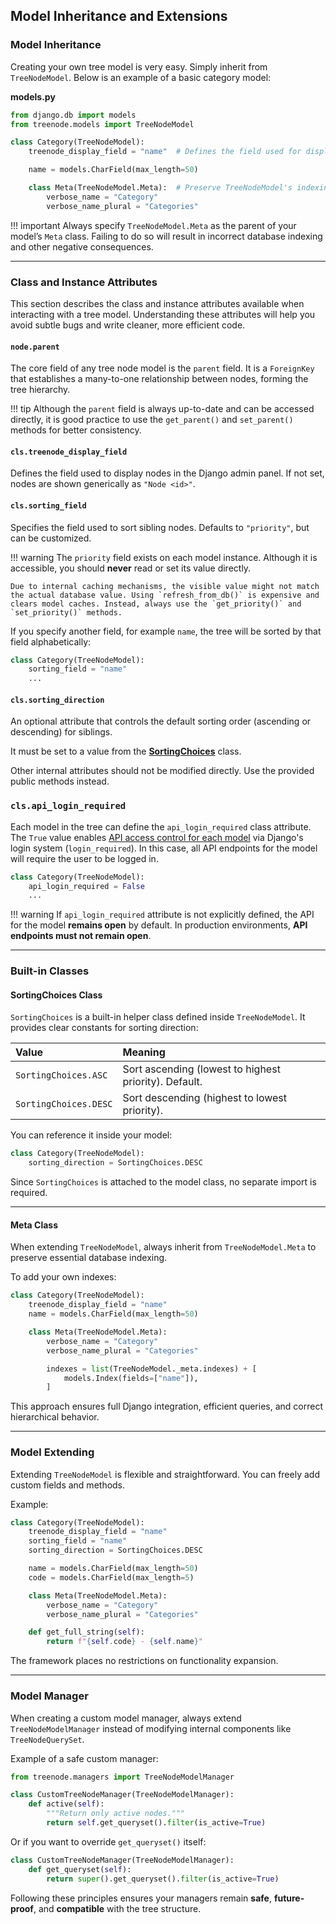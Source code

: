 ## Model Inheritance and Extensions

### Model Inheritance

Creating your own tree model is very easy. Simply inherit from `TreeNodeModel`. Below is an example of a basic category model:

**models.py**

```python
from django.db import models
from treenode.models import TreeNodeModel

class Category(TreeNodeModel):
    treenode_display_field = "name"  # Defines the field used for display in the admin panel

    name = models.CharField(max_length=50)

    class Meta(TreeNodeModel.Meta):  # Preserve TreeNodeModel's indexing settings
        verbose_name = "Category"
        verbose_name_plural = "Categories"
```

!!! important
    Always specify `TreeNodeModel.Meta` as the parent of your model’s `Meta` class. Failing to do so will result in incorrect database indexing and other negative consequences.

---

### Class and Instance Attributes

This section describes the class and instance attributes available when interacting with a tree model. Understanding these attributes will help you avoid subtle bugs and write cleaner, more efficient code.

#### `node.parent`
The core field of any tree node model is the `parent` field. It is a `ForeignKey` that establishes a many-to-one relationship between nodes, forming the tree hierarchy.

!!! tip
    Although the `parent` field is always up-to-date and can be accessed directly, it is good practice to use the `get_parent()` and `set_parent()` methods for better consistency.

#### `cls.treenode_display_field`
Defines the field used to display nodes in the Django admin panel. If not set, nodes are shown generically as `"Node <id>"`.

#### `cls.sorting_field`
Specifies the field used to sort sibling nodes. Defaults to `"priority"`, but can be customized.

!!! warning
    The `priority` field exists on each model instance. Although it is accessible, you should **never** read or set its value directly.

    Due to internal caching mechanisms, the visible value might not match the actual database value. Using `refresh_from_db()` is expensive and clears model caches. Instead, always use the `get_priority()` and `set_priority()` methods.

If you specify another field, for example `name`, the tree will be sorted by that field alphabetically:

```python
class Category(TreeNodeModel):
    sorting_field = "name"
    ...
```

#### `cls.sorting_direction`
An optional attribute that controls the default sorting order (ascending or descending) for siblings.

It must be set to a value from the [**SortingChoices**](#sortingchoices-class) class.

Other internal attributes should not be modified directly. Use the provided public methods instead.


### `cls.api_login_required`
Each model in the tree can define the `api_login_required` class attribute. The `True` value enables [API access control for each model](apifirst.md#) via Django's login system (`login_required`). In this case, all API endpoints for the model will require the user to be logged in.

```python
class Category(TreeNodeModel):
    api_login_required = False
    ...
```

!!! warning
    If `api_login_required` attribute is not explicitly defined, the API for the model **remains open** by default.
    In production environments, **API endpoints must not remain open**.

---

### Built-in Classes

#### SortingChoices Class

`SortingChoices` is a built-in helper class defined inside `TreeNodeModel`. It provides clear constants for sorting direction:

| Value | Meaning |
|:------|:--------|
| `SortingChoices.ASC` | Sort ascending (lowest to highest priority). Default. |
| `SortingChoices.DESC` | Sort descending (highest to lowest priority). |

You can reference it inside your model:

```python
class Category(TreeNodeModel):
    sorting_direction = SortingChoices.DESC
```

Since `SortingChoices` is attached to the model class, no separate import is required.

---

#### Meta Class

When extending `TreeNodeModel`, always inherit from `TreeNodeModel.Meta` to preserve essential database indexing.

To add your own indexes:

```python
class Category(TreeNodeModel):
    treenode_display_field = "name"
    name = models.CharField(max_length=50)

    class Meta(TreeNodeModel.Meta):
        verbose_name = "Category"
        verbose_name_plural = "Categories"

        indexes = list(TreeNodeModel._meta.indexes) + [
            models.Index(fields=["name"]),
        ]
```

This approach ensures full Django integration, efficient queries, and correct hierarchical behavior.

---

### Model Extending

Extending `TreeNodeModel` is flexible and straightforward. You can freely add custom fields and methods.

Example:

```python
class Category(TreeNodeModel):
    treenode_display_field = "name"
    sorting_field = "name"
    sorting_direction = SortingChoices.DESC

    name = models.CharField(max_length=50)
    code = models.CharField(max_length=5)

    class Meta(TreeNodeModel.Meta):
        verbose_name = "Category"
        verbose_name_plural = "Categories"

    def get_full_string(self):
        return f"{self.code} - {self.name}"
```

The framework places no restrictions on functionality expansion.

---

### Model Manager

When creating a custom model manager, always extend `TreeNodeModelManager` instead of modifying internal components like `TreeNodeQuerySet`.

Example of a safe custom manager:

```python
from treenode.managers import TreeNodeModelManager

class CustomTreeNodeManager(TreeNodeModelManager):
    def active(self):
        """Return only active nodes."""
        return self.get_queryset().filter(is_active=True)
```

Or if you want to override `get_queryset()` itself:

```python
class CustomTreeNodeManager(TreeNodeModelManager):
    def get_queryset(self):
        return super().get_queryset().filter(is_active=True)
```

Following these principles ensures your managers remain **safe**, **future-proof**, and **compatible** with the tree structure.
